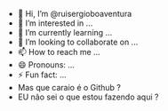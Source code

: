- 👋 Hi, I’m @ruisergioboaventura
- 👀 I’m interested in ...
- 🌱 I’m currently learning ...
- 💞️ I’m looking to collaborate on ...
- 📫 How to reach me ...
- 😄 Pronouns: ...
- ⚡ Fun fact: ...
- Mas que caraio é o Github ?
- EU não sei o que estou fazendo aqui ?

<!---
ruisergioboaventura/ruisergioboaventura is a ✨ special ✨ repository because its `README.md` (this file) appears on your GitHub profile.
You can click the Preview link to take a look at your changes.
--->
